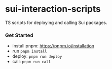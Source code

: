 # sui-interaction-scripts
TS scripts for deploying and calling Sui packages.

### Get Started
- install pnpm: https://pnpm.io/installation
- run `pnpm install`
- deploy: `pnpm run deploy`
- call: `pnpm run call`
